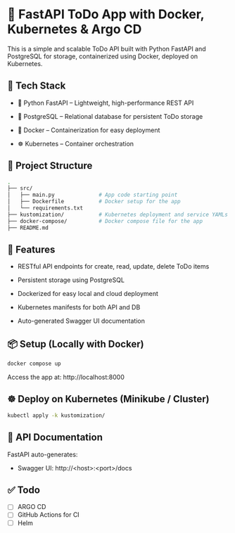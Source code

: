# 📝 FastAPI ToDo App with Docker, Kubernetes & Argo CD

This is a simple and scalable ToDo API built with Python FastAPI and PostgreSQL for storage, containerized using Docker, deployed on Kubernetes.

## 🔧 Tech Stack
- 🐍 Python FastAPI – Lightweight, high-performance REST API

- 🐘 PostgreSQL – Relational database for persistent ToDo storage

- 🐳 Docker – Containerization for easy deployment

- ☸️ Kubernetes – Container orchestration

## 📂 Project Structure

```bash
.
├── src/
│   ├── main.py              # App code starting point
│   ├── Dockerfile           # Docker setup for the app
│   └── requirements.txt
├── kustomization/           # Kubernetes deployment and service YAMLs
├── docker-compose/          # Docker compose file for the app
├── README.md
```

## 🚀 Features
- RESTful API endpoints for create, read, update, delete ToDo items

- Persistent storage using PostgreSQL

- Dockerized for easy local and cloud deployment

- Kubernetes manifests for both API and DB

- Auto-generated Swagger UI documentation

## 📦 Setup (Locally with Docker)
```bash
docker compose up
```

Access the app at: http://localhost:8000

## ☸️ Deploy on Kubernetes (Minikube / Cluster)
```bash
kubectl apply -k kustomization/
```

## 📄 API Documentation
FastAPI auto-generates:

- Swagger UI: http://\<host\>:\<port\>/docs

## ✅ Todo 
- [ ] ARGO CD
- [ ] GitHub Actions for CI
- [ ] Helm
